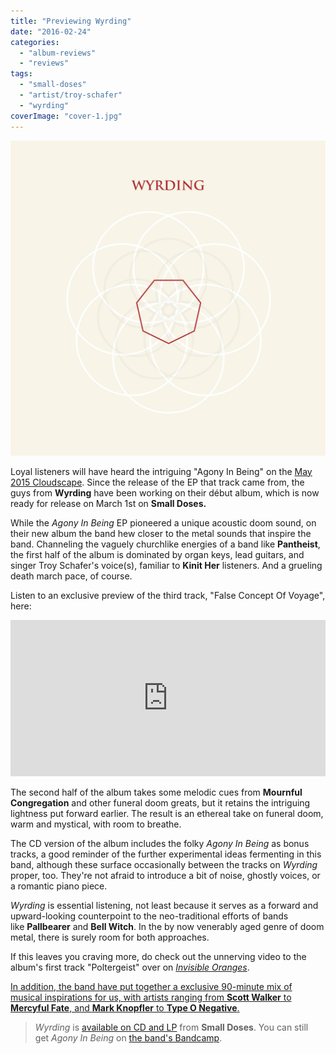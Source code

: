 ```yaml
---
title: "Previewing Wyrding"
date: "2016-02-24"
categories: 
  - "album-reviews"
  - "reviews"
tags: 
  - "small-doses"
  - "artist/troy-schafer"
  - "wyrding"
coverImage: "cover-1.jpg"
---
```


![cover](images/cover-1.jpg)

Loyal listeners will have heard the intriguing "Agony In Being" on the [May 2015 Cloudscape](http://www.eveningoflight.nl/2015/05/04/cloudscape-52-may-2015/). Since the release of the EP that track came from, the guys from **Wyrding** have been working on their début album, which is now ready for release on March 1st on **Small Doses.**

While the _Agony In Being_ EP pioneered a unique acoustic doom sound, on their new album the band hew closer to the metal sounds that inspire the band. Channeling the vaguely churchlike energies of a band like **Pantheist**, the first half of the album is dominated by organ keys, lead guitars, and singer Troy Schafer's voice(s), familiar to **Kinit Her** listeners. And a grueling death march pace, of course.

Listen to an exclusive preview of the third track, "False Concept Of Voyage", here:

<iframe src="https://w.soundcloud.com/player/?url=https%3A//api.soundcloud.com/tracks/247439323%3Fsecret_token%3Ds-Tdbue&amp;auto_play=false&amp;hide_related=false&amp;show_comments=true&amp;show_user=true&amp;show_reposts=false&amp;visual=true" width="100%" height="250" frameborder="no" scrolling="no"></iframe>

The second half of the album takes some melodic cues from **Mournful Congregation** and other funeral doom greats, but it retains the intriguing lightness put forward earlier. The result is an ethereal take on funeral doom, warm and mystical, with room to breathe.

The CD version of the album includes the folky _Agony In Being_ as bonus tracks, a good reminder of the further experimental ideas fermenting in this band, although these surface occasionally between the tracks on _Wyrding_ proper, too. They're not afraid to introduce a bit of noise, ghostly voices, or a romantic piano piece.

_Wyrding_ is essential listening, not least because it serves as a forward and upward-looking counterpoint to the neo-traditional efforts of bands like **Pallbearer** and **Bell Witch**. In the by now venerably aged genre of doom metal, there is surely room for both approaches.

If this leaves you craving more, do check out the unnerving video to the album's first track "Poltergeist" over on _[Invisible Oranges](http://www.invisibleoranges.com/wyrding-poltergeist-video-premiere/)_.

[In addition, the band have put together a exclusive 90-minute mix of musical inspirations for us, with artists ranging from **Scott Walker** to **Mercyful Fate**, and **Mark Knopfler** to **Type O Negative**.](http://www.eveningoflight.nl/2016/02/24/cloudscape-dinning-by-wyrding/)

> _Wyrding_ is [available on CD and LP](http://www.small-doses.com/newsblog/?p=1118) from **Small Doses**. You can still get _Agony In Being_ on [the band's Bandcamp](https://wyrding.bandcamp.com/releases).
